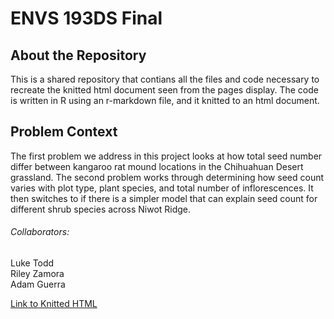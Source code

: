 # ENVS 193DS Final  
## About the Repository  
This is a shared repository that contians all the files and code necessary to recreate the knitted html document seen from the pages display. The code is written in R using an r-markdown file, and it knitted to an html document.

## Problem Context
The first problem we address in this project looks at how total seed number differ between kangaroo rat mound locations in the Chihuahuan Desert grassland. The second problem works through determining how seed count varies with plot type, plant species, and total number of inflorescences. It then switches to if there is a simpler model that can explain seed count for different shrub species across Niwot Ridge.

###### Collaborators:
Luke Todd  
Riley Zamora  
Adam Guerra  

[Link to Knitted HTML](/code/Final.html)
